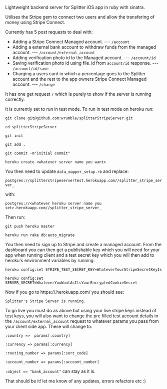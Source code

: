 Lightweight backend server for Splitter iOS app in ruby with sinatra.

Utilises the Stripe gem to connect two users and allow the transfering of money using Stripe Connect.

Currently has 5 post requests to deal with:

- Adding a Stripe Connect Managed account. --- ```/account```
- Adding a external bank account to withdraw funds from the managed account. --- ```/account/external_account```
- Adding verification photo id to the Managed account. --- ```/account/id```
- Saving verification photo id using file_id from ```account/id``` response. --- ```/account/id/save```
- Charging a users card in which a percentage goes to the Splitter account and the rest to the app owners Stripe Connect Managed account. --- ```/charge```

It has one get request ```/``` which is purely to show if the server is running correctly.

It is currently set to run in test mode. To run in test mode on heroku run:

```git clone git@github.com:wrumble/splitterStripeServer.git```

```cd splitterStripeServer```

```git init```

```git add .```

```git commit -m"initial commit"```

```heroku create <whatever server name you want>```

You then need to update ```data_mapper_setup.rb``` and replace:

```postgres://splitterstripeservertest.herokuapp.com//splitter_stripe_server_```

with:

```postgres://<whatever heroku server name you set>.herokuapp.com//splitter_stripe_server_```

Then run:

```git push heroku master```

```heroku run rake db:auto_migrate```


You then need to sign up to Stripe and create a managed account. From the dashboard you can then get a publishable key which you will need for your app when running client and a test secret key which you will then add to heroku's environment variables by running:


```heroku config:set STRIPE_TEST_SECRET_KEY=WhateverYourStripeSecretKeyIs```

```heroku config:set SERVER_SECRET=WhateverYouWantAsItsYourEncryptedCookieSecret```


Now if you go to https://<whatever server name you set>.herokuapp.com/ you should see:


```Splitter's Stripe Server is running.```


To go live you must do as above but using your live stripe keys instead of test keys, you will also want to change the pre filled test account details in the ```/account/external_account``` request to whatever params you pass from your client side app. These will change to:


```:country =>  params[:country]```

```:currency => params[:currency]```

```:routing_number => params[:sort_code]```

```:account_number => params[:account_number]```

```:object => "bank_account"``` can stay as it is.


That should be it! let me know of any updates, errors refactors etc :)
